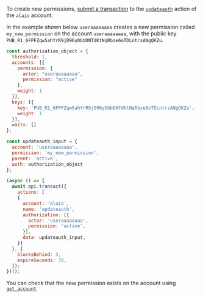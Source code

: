 To create new permissions, [submit a transaction](01_how-to-submit-a-transaction.md) to the [`updateauth`](https://github.com/ALAIO/alaio.contracts/blob/52fbd4ac7e6c38c558302c48d00469a4bed35f7c/contracts/alaio.bios/include/alaio.bios/alaio.bios.hpp#L205) action of the `alaio` account.

In the example shown below `useraaaaaaaa` creates a new permission called `my_new_permission` on the account `useraaaaaaaa`, with the public key `PUB_R1_6FPFZqw5ahYrR9jD96yDbbDNTdKtNqRbze6oTDLntrsANgQKZu`.
```javascript
const authorization_object = { 
  threshold: 1, 
  accounts: [{
    permission: {
      actor: "useraaaaaaaa", 
      permission: "active"
    }, 
    weight: 1 
  }], 
  keys: [{ 
    key: 'PUB_R1_6FPFZqw5ahYrR9jD96yDbbDNTdKtNqRbze6oTDLntrsANgQKZu', 
    weight: 1 
  }],
  waits: []
};

const updateauth_input = {
  account: 'useraaaaaaaa',
  permission: 'my_new_permission',
  parent: 'active',
  auth: authorization_object
};

(async () => {
  await api.transact({
    actions: [
    {
      account: 'alaio',
      name: 'updateauth',
      authorization: [{
        actor: 'useraaaaaaaa',
        permission: 'active',
      }],
      data: updateauth_input,
    }]
  }, {
    blocksBehind: 3,
    expireSeconds: 30,
  });
})();
```
You can check that the new permission exists on the account using [`get_account`](07_how-to-get-account-information.md)